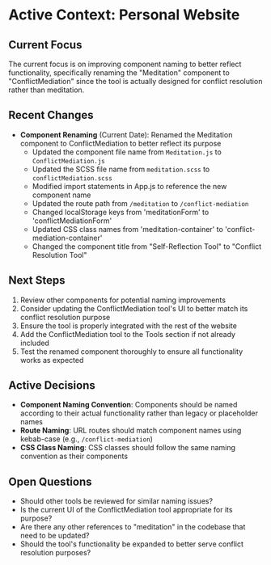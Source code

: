 # Active Context: Personal Website

## Current Focus
The current focus is on improving component naming to better reflect functionality, specifically renaming the "Meditation" component to "ConflictMediation" since the tool is actually designed for conflict resolution rather than meditation.

## Recent Changes
- **Component Renaming** (Current Date): Renamed the Meditation component to ConflictMediation to better reflect its purpose
  - Updated the component file name from `Meditation.js` to `ConflictMediation.js`
  - Updated the SCSS file name from `meditation.scss` to `conflictMediation.scss`
  - Modified import statements in App.js to reference the new component name
  - Updated the route path from `/meditation` to `/conflict-mediation`
  - Changed localStorage keys from 'meditationForm' to 'conflictMediationForm'
  - Updated CSS class names from 'meditation-container' to 'conflict-mediation-container'
  - Changed the component title from "Self-Reflection Tool" to "Conflict Resolution Tool"

## Next Steps
1. Review other components for potential naming improvements
2. Consider updating the ConflictMediation tool's UI to better match its conflict resolution purpose
3. Ensure the tool is properly integrated with the rest of the website
4. Add the ConflictMediation tool to the Tools section if not already included
5. Test the renamed component thoroughly to ensure all functionality works as expected

## Active Decisions
- **Component Naming Convention**: Components should be named according to their actual functionality rather than legacy or placeholder names
- **Route Naming**: URL routes should match component names using kebab-case (e.g., `/conflict-mediation`)
- **CSS Class Naming**: CSS classes should follow the same naming convention as their components

## Open Questions
- Should other tools be reviewed for similar naming issues?
- Is the current UI of the ConflictMediation tool appropriate for its purpose?
- Are there any other references to "meditation" in the codebase that need to be updated?
- Should the tool's functionality be expanded to better serve conflict resolution purposes? 